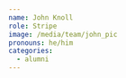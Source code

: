 ```yaml
---
name: John Knoll
role: Stripe
image: /media/team/john_pic
pronouns: he/him
categories:
  - alumni
---
```

